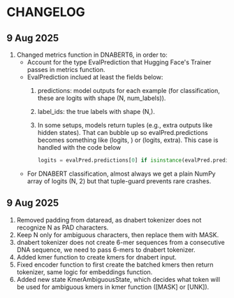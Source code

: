 # CHANGELOG

## 9 Aug 2025

1. Changed metrics function in DNABERT6, in order to:
    - Account for the type EvalPrediction that Hugging Face's Trainer passes in metrics function.
    - EvalPrediction inclued at least the fields below:
        1. predictions: model outputs for each example (for classification, these are logits with shape (N, num_labels)).
        2. label_ids: the true labels with shape (N,).
        3. In some setups, models return tuples (e.g., extra outputs like hidden states). 
           That can bubble up so evalPred.predictions becomes something like (logits, ) or (logits, extra). 
           This case is handled with the code below

            ```python
            logits = evalPred.predictions[0] if isinstance(evalPred.predictions, tuple) else evalPred.predictions
            ```
    - For DNABERT classification, almost always we get a plain NumPy array of logits (N, 2)
      but that tuple-guard prevents rare crashes.

## 9 Aug 2025

1. Removed padding from dataread, as dnabert tokenizer does not recognize N as PAD characters.
2. Keep N only for ambiguous characters, then replace them with MASK.
3. dnabert tokenizer does not create 6-mer sequences from a consecutive DNA sequence, we need to pass 6-mers to dnabert tokenizer.
4. Added  kmer function to create kmers for dnabert input.
5. Fixed encoder function to first create the batched kmers then return tokenizer, same logic for embeddings function.
6. Added new state KmerAmbiguousState, which decides what token will be used for ambiguous kmers in kmer function ([MASK] or [UNK]).